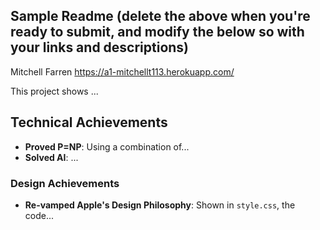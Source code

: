 Sample Readme (delete the above when you're ready to submit, and modify the below so with your links and descriptions)
---

Mitchell Farren
https://a1-mitchellt113.herokuapp.com/

This project shows ...

## Technical Achievements
- **Proved P=NP**: Using a combination of...
- **Solved AI**: ...

### Design Achievements
- **Re-vamped Apple's Design Philosophy**: Shown in `style.css`, the code...


